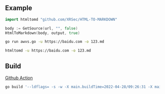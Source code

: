 ## Example

```go
import htmltomd "github.com/XRSec/HTML-TO-MARKDOWN"

body := GetSource(url, "", false)
HtmlToMarkdown(body, output, true)
```

```bash
go run awvs.go -u https://baidu.com -o 123.md
```

```bash
htmltomd -u https://baidu.com -o 123.md
```

## Build

[Github Action](.github/workflows/Go%20Build.yml#L35)

```bash
go build '--ldflags= -s -w -X main.buildTime=2022-04-28/09:26:31 -X main.versionData=0.0.1 -X main.commitId=e5f941ddac24e5177650f6038f38d5935be90921 -X main.author=XRSec'
```

